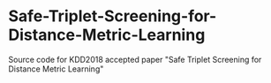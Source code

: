 # Safe-Triplet-Screening-for-Distance-Metric-Learning
Source code for KDD2018 accepted paper "Safe Triplet Screening for Distance Metric Learning"
